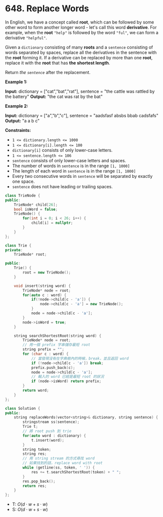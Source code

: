 # 648. Replace Words

In English, we have a concept called **root**, which can be followed by some other word to form another longer word - let's call this word **derivative**. For example, when the **root** `"help"` is followed by the word `"ful"`, we can form a derivative `"helpful"`.

Given a `dictionary` consisting of many **roots** and a `sentence` consisting of words separated by spaces, replace all the derivatives in the sentence with the **root** forming it. If a derivative can be replaced by more than one **root**, replace it with the **root** that has **the shortest length**.

Return _the `sentence`_ after the replacement.

**Example 1:**

**Input:** dictionary = \["cat","bat","rat"\], sentence = "the cattle was rattled by the battery"
**Output:** "the cat was rat by the bat"

**Example 2:**

**Input:** dictionary = \["a","b","c"\], sentence = "aadsfasf absbs bbab cadsfafs"
**Output:** "a a b c"

**Constraints:**

- `1 <= dictionary.length <= 1000`
- `1 <= dictionary[i].length <= 100`
- `dictionary[i]` consists of only lower-case letters.
- `1 <= sentence.length <= 106`
- `sentence` consists of only lower-case letters and spaces.
- The number of words in `sentence` is in the range `[1, 1000]`
- The length of each word in `sentence` is in the range `[1, 1000]`
- Every two consecutive words in `sentence` will be separated by exactly one space.
- `sentence` does not have leading or trailing spaces.

```cpp
class TrieNode {
public:
    TrieNode* child[26];
    bool isWord = false;
    TrieNode() {
        for(int i = 0; i < 26; i++) {
            child[i] = nullptr;
        }
    }
};

class Trie {
private:
    TrieNode* root;

public:
    Trie() {
        root = new TrieNode();
    }

    void insert(string word) {
        TrieNode* node = root;
        for(auto c : word) {
            if(!node->child[c - 'a']) {
                node->child[c - 'a'] = new TrieNode();
            }
            node = node->child[c - 'a'];
        }
        node->isWord = true;
    }

    string searchShortestRoot(string word) {
        TrieNode* node = root;
        // 用一個 prefix 字串儲存最短 root
        string prefix = "";
        for (char c : word) {
            // 當發現沒有在字典樹內的時候，break，並且返回 word
            if (!node->child[c - 'a']) break;
            prefix.push_back(c);
            node = node->child[c - 'a'];
            // 輸入的 word 已經是最短 root 的狀況
            if (node->isWord) return prefix;
        }
        return word;
    }
};

class Solution {
public:
    string replaceWords(vector<string>& dictionary, string sentence) {
        stringstream ss(sentence);
        Trie t;
        // 將 root push 到 trie
        for(auto word : dictionary) {
            t.insert(word);
        }
        string token;
        string res;
        // 用 string stream 的方式尋找 word
        // 如果找到的話，replace word with root
        while (getline(ss, token, ' ')) {
            res += t.searchShortestRoot(token) + " ";
        }
        res.pop_back();
        return res;
    }
};
```


- T: $O(d \cdot w + s \cdot w)$
- S: $O(d \cdot w + s \cdot w)$


